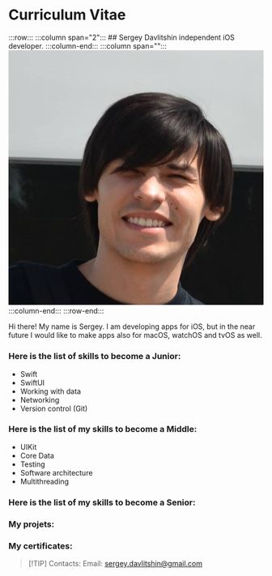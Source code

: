 # Curriculum Vitae
:::row:::
   :::column span="2":::
      ## Sergey Davlitshin independent iOS developer.
   :::column-end:::
   :::column span="":::
      ![Me](img/me.jpeg)
   :::column-end:::
:::row-end:::

Hi there! My name is Sergey. I am developing apps for iOS, but in the near future I would like to make apps also for macOS, watchOS and tvOS as well.

### Here is the list of skills to become a Junior:
* Swift
* SwiftUI
* Working with data
* Networking
* Version control (Git)

### Here is the list of my skills to become a Middle:
* UIKit
* Core Data
* Testing
* Software architecture
* Multithreading

### Here is the list of my skills to become a Senior:

### My projets:

### My certificates:

> [!TIP] Contacts:
> Email: sergey.davlitshin@gmail.com